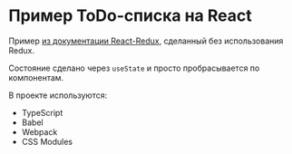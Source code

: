 # Пример ToDo-списка на React

Пример [из документации React-Redux](https://react-redux.js.org/introduction/basic-tutorial), сделанный без использования Redux.

Состояние сделано через `useState` и просто пробрасывается по компонентам.

В проекте используются:
- TypeScript
- Babel
- Webpack
- CSS Modules
